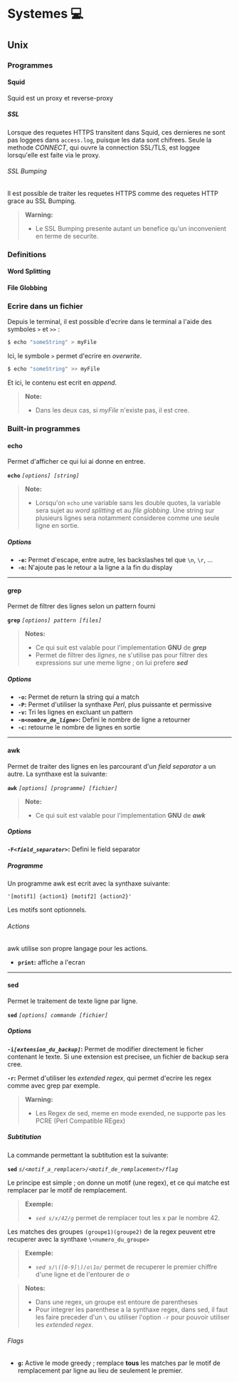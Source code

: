 # Systemes :computer:
## Unix
### Programmes
#### Squid
Squid est un proxy et reverse-proxy

##### SSL
Lorsque des requetes HTTPS transitent dans Squid, ces dernieres ne sont pas loggees dans `access.log`, puisque les data sont chifrees.
Seule la methode *CONNECT*, qui ouvre la connection SSL/TLS, est loggee lorsqu'elle est faite via le proxy.

###### SSL Bumping
Il est possible de traiter les requetes HTTPS comme des requetes HTTP grace au SSL Bumping.
> **Warning:**
> 
> - Le SSL Bumping presente autant un benefice qu'un inconvenient en terme de securite.

### Definitions
#### Word Splitting

#### File Globbing

### Ecrire dans un fichier
Depuis le terminal, il est possible d'ecrire dans le terminal a l'aide des symboles `>` et `>>` :
```bash
$ echo "someString" > myFile
```

Ici, le symbole `>` permet d'ecrire en *overwrite*.
```bash
$ echo "someString" >> myFile
```

Et ici, le contenu est ecrit en *append*.
> **Note:**
> 
> - Dans les deux cas, si *myFile* n'existe pas, il est cree.

### Built-in programmes
#### echo
Permet d'afficher ce qui lui ai donne en entree.

**`echo`** *`[options] [string]`*

> **Note:**
> 
> - Lorsqu'on `echo` une variable sans les double quotes, la variable sera sujet au *word splitting* et au *file globbing*. Une string sur plusieurs lignes sera notamment consideree comme une seule ligne en sortie.

##### Options
- **`-e`:** Permet d'escape, entre autre, les backslashes tel que `\n`, `\r`, ... 
- **`-n`:** N'ajoute pas le retour a la ligne a la fin du display 

***

#### grep

Permet de filtrer des lignes selon un pattern fourni

**`grep`** *`[options] pattern [files]`*

> **Notes:**
>
> - Ce qui suit est valable pour l'implementation **GNU** de ***grep***
> - Permet de filtrer des *lignes*, ne s'utilise pas pour filtrer des expressions sur une meme ligne ; on lui prefere ***sed***

##### Options
- **`-o`:** Permet de return la string qui a match
- **`-P`:** Permet d'utiliser la synthaxe *Perl*, plus puissante et permissive
- **`-v`:** Tri les lignes en excluant un pattern
- **`-m`*`<nombre_de_ligne>`*:** Defini le nombre de ligne a retourner
- **`-c`:** retourne le nombre de lignes en sortie

***

#### awk

Permet de traiter des lignes en les parcourant d'un *field separator* a un autre. La synthaxe est la suivante:

**`awk`** *`[options] [programme] [fichier]`*

> **Note:**
> 
> - Ce qui suit est valable pour l'implementation **GNU** de ***awk***

##### Options
**`-F`*`<field_separator>`*:** Defini le field separator

##### Programme
Un programme awk est ecrit avec la synthaxe suivante:

`'[motif1] {action1} [motif2] {action2}'`

Les motifs sont optionnels.

###### Actions
awk utilise son propre langage pour les actions.

- **`print`:** affiche a l'ecran

***

#### sed
Permet le traitement de texte ligne par ligne.

**`sed`** *`[options] commande [fichier]`*

##### Options
**`-i`*`[extension_du_backup]`*:** Permet de modifier directement le ficher contenant le texte. Si une extension est precisee, un fichier de backup sera cree.

**`-r`:** Permet d'utiliser les *extended regex*, qui permet d'ecrire les regex comme avec grep par exemple.

> **Warning:**
> 
> - Les Regex de sed, meme en mode exended, ne supporte pas les PCRE (Perl Compatible REgex)

##### Subtitution
La commande permettant la subtitution est la suivante:

**`sed`** *`s/<motif_a_remplacer>/<motif_de_remplacement>/flag`*

Le principe est simple ; on donne un motif (une regex), et ce qui matche est remplacer par le motif de remplacement.
> **Exemple:**
> 
> - *`sed s/x/42/g`* permet de remplacer tout les x par le nombre 42.

Les matches des groupes `(groupe1)(groupe2)` de la regex peuvent etre recuperer avec la synthaxe `\<numero_du_groupe>`
> **Exemple:**
> 
> - *`sed s/\([0-9]\)/o\1o/`* permet de recuperer le premier chiffre d'une ligne et de l'entourer de *o*

> **Notes:**
> 
> - Dans une regex, un groupe est entoure de parentheses
> - Pour integrer les parenthese a la synthaxe regex, dans sed, il faut les faire preceder d'un `\` ou utiliser l'option `-r` pour pouvoir utiliser les *extended regex*.

###### Flags
- **`g`:** Active le mode greedy ; remplace **tous** les matches par le motif de remplacement par ligne au lieu de seulement le premier.